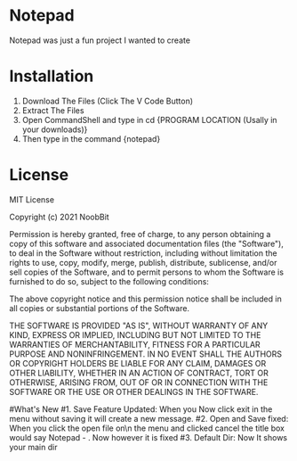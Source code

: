 # Notepad
Notepad was just a fun project I wanted to create
# Installation
1. Download The Files (Click The V Code Button)
2. Extract The Files
3. Open CommandShell and type in cd {PROGRAM LOCATION (Usally in your downloads)}
4. Then type in the command {notepad}
# License
MIT License

Copyright (c) 2021 NoobBit

Permission is hereby granted, free of charge, to any person obtaining a copy
of this software and associated documentation files (the "Software"), to deal
in the Software without restriction, including without limitation the rights
to use, copy, modify, merge, publish, distribute, sublicense, and/or sell
copies of the Software, and to permit persons to whom the Software is
furnished to do so, subject to the following conditions:

The above copyright notice and this permission notice shall be included in all
copies or substantial portions of the Software.

THE SOFTWARE IS PROVIDED "AS IS", WITHOUT WARRANTY OF ANY KIND, EXPRESS OR
IMPLIED, INCLUDING BUT NOT LIMITED TO THE WARRANTIES OF MERCHANTABILITY,
FITNESS FOR A PARTICULAR PURPOSE AND NONINFRINGEMENT. IN NO EVENT SHALL THE
AUTHORS OR COPYRIGHT HOLDERS BE LIABLE FOR ANY CLAIM, DAMAGES OR OTHER
LIABILITY, WHETHER IN AN ACTION OF CONTRACT, TORT OR OTHERWISE, ARISING FROM,
OUT OF OR IN CONNECTION WITH THE SOFTWARE OR THE USE OR OTHER DEALINGS IN THE
SOFTWARE.

#What's New
#1. Save Feature Updated:
When you Now click exit in the menu without saving it will create a new message.
#2. Open and Save fixed:
When you click the open file on\n the menu and clicked cancel the title box would say Notepad - . Now however it is fixed
#3. Default Dir:
Now It shows your main dir
